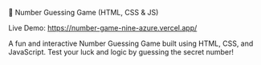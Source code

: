 🎲 Number Guessing Game (HTML, CSS & JS)

Live Demo: https://number-game-nine-azure.vercel.app/

A fun and interactive Number Guessing Game built using HTML, CSS, and JavaScript. Test your luck and logic by guessing the secret number!
